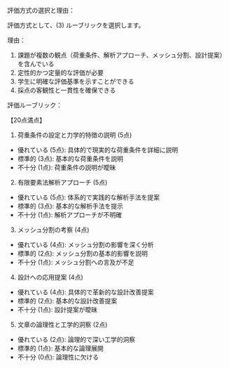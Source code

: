 評価方式の選択と理由：

評価方式として、(3) ルーブリックを選択します。

理由：
1. 課題が複数の観点（荷重条件、解析アプローチ、メッシュ分割、設計提案）を含んでいる
2. 定性的かつ定量的な評価が必要
3. 学生に明確な評価基準を示すことができる
4. 採点の客観性と一貫性を確保できる

評価ルーブリック：

【20点満点】

1. 荷重条件の設定と力学的特徴の説明 (5点)
- 優れている (5点): 具体的で現実的な荷重条件を詳細に説明
- 標準的 (3点): 基本的な荷重条件を説明
- 不十分 (1点): 荷重条件の説明が曖昧

2. 有限要素法解析アプローチ (5点)
- 優れている (5点): 体系的で実践的な解析手法を提案
- 標準的 (3点): 基本的な解析手法を提示
- 不十分 (1点): 解析アプローチが不明確

3. メッシュ分割の考察 (4点)
- 優れている (4点): メッシュ分割の影響を深く分析
- 標準的 (2点): メッシュ分割の基本的影響を説明
- 不十分 (1点): メッシュ分割への言及が不足

4. 設計への応用提案 (4点)
- 優れている (4点): 具体的で革新的な設計改善提案
- 標準的 (2点): 基本的な設計改善提案
- 不十分 (1点): 設計提案が曖昧

5. 文章の論理性と工学的洞察 (2点)
- 優れている (2点): 論理的で深い工学的洞察
- 標準的 (1点): 基本的な論理展開
- 不十分 (0点): 論理性に欠ける